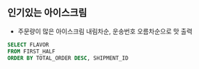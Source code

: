 ## 인기있는 아이스크림
- 주문량이 많은 아이스크림 내림차순, 운송번호 오름차순으로 맛 출력

```sql
SELECT FLAVOR
FROM FIRST_HALF
ORDER BY TOTAL_ORDER DESC, SHIPMENT_ID
```

